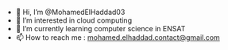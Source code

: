 - 👋 Hi, I’m @MohamedElHaddad03
- 👀 I’m interested in cloud computing
- 🌱 I’m currently learning computer science in ENSAT
- 📫 How to reach me : mohamed.elhaddad.contact@gmail.com

<!---
MohamedElHaddad03/MohamedElHaddad03 is a ✨ special ✨ repository because its `README.md` (this file) appears on your GitHub profile.
You can click the Preview link to take a look at your changes.
--->
